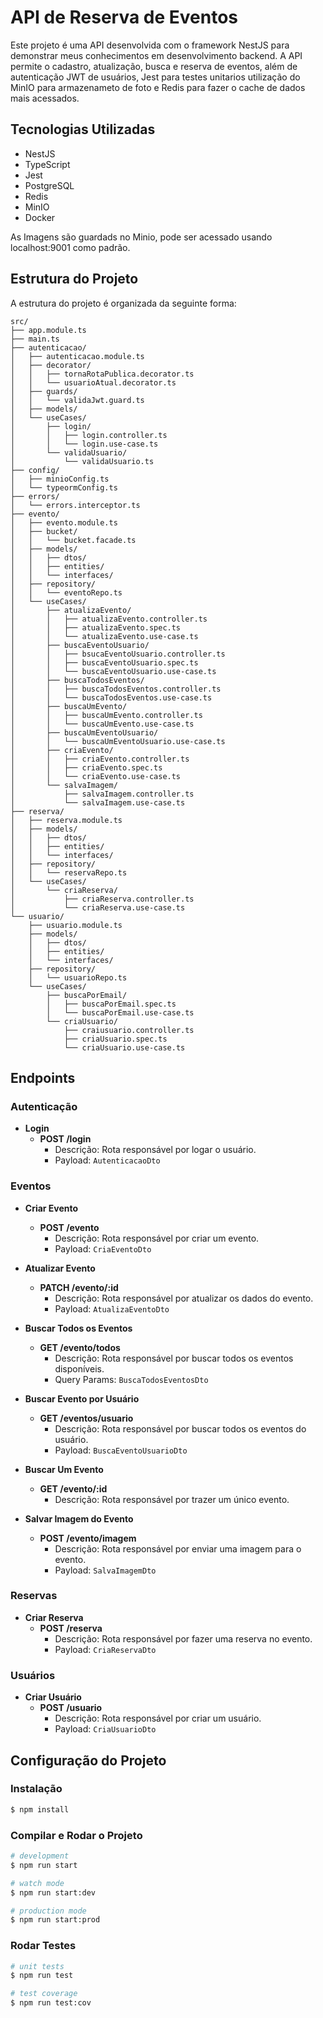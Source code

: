 # API de Reserva de Eventos

Este projeto é uma API desenvolvida com o framework NestJS para demonstrar meus conhecimentos em desenvolvimento backend. A API permite o cadastro, atualização, busca e reserva de eventos, além de autenticação JWT de usuários, Jest para testes unitarios utilização do MinIO para armazenameto de foto e Redis para fazer o cache de dados mais acessados.

## Tecnologias Utilizadas

- NestJS
- TypeScript
- Jest
- PostgreSQL
- Redis
- MinIO
- Docker

As Imagens são guardads no Minio, pode ser acessado usando localhost:9001 como padrão.
## Estrutura do Projeto

A estrutura do projeto é organizada da seguinte forma:

```
src/
├── app.module.ts
├── main.ts
├── autenticacao/
│   ├── autenticacao.module.ts
│   ├── decorator/
│   │   ├── tornaRotaPublica.decorator.ts
│   │   └── usuarioAtual.decorator.ts
│   ├── guards/
│   │   └── validaJwt.guard.ts
│   ├── models/
│   └── useCases/
│       ├── login/
│       │   ├── login.controller.ts
│       │   └── login.use-case.ts
│       └── validaUsuario/
│           └── validaUsuario.ts
├── config/
│   ├── minioConfig.ts
│   └── typeormConfig.ts
├── errors/
│   └── errors.interceptor.ts
├── evento/
│   ├── evento.module.ts
│   ├── bucket/
│   │   └── bucket.facade.ts
│   ├── models/
│   │   ├── dtos/
│   │   ├── entities/
│   │   └── interfaces/
│   ├── repository/
│   │   └── eventoRepo.ts
│   └── useCases/
│       ├── atualizaEvento/
│       │   ├── atualizaEvento.controller.ts
│       │   ├── atualizaEvento.spec.ts
│       │   └── atualizaEvento.use-case.ts
│       ├── buscaEventoUsuario/
│       │   ├── bsucaEventoUsuario.controller.ts
│       │   ├── buscaEventoUsuario.spec.ts
│       │   └── buscaEventoUsuario.use-case.ts
│       ├── buscaTodosEventos/
│       │   ├── buscaTodosEventos.controller.ts
│       │   └── buscaTodosEventos.use-case.ts
│       ├── buscaUmEvento/
│       │   ├── buscaUmEvento.controller.ts
│       │   └── buscaUmEvento.use-case.ts
│       ├── buscaUmEventoUsuario/
│       │   └── buscaUmEventoUsuario.use-case.ts
│       ├── criaEvento/
│       │   ├── criaEvento.controller.ts
│       │   ├── criaEvento.spec.ts
│       │   └── criaEvento.use-case.ts
│       └── salvaImagem/
│           ├── salvaImagem.controller.ts
│           └── salvaImagem.use-case.ts
├── reserva/
│   ├── reserva.module.ts
│   ├── models/
│   │   ├── dtos/
│   │   ├── entities/
│   │   └── interfaces/
│   ├── repository/
│   │   └── reservaRepo.ts
│   └── useCases/
│       └── criaReserva/
│           ├── criaReserva.controller.ts
│           └── criaReserva.use-case.ts
└── usuario/
    ├── usuario.module.ts
    ├── models/
    │   ├── dtos/
    │   ├── entities/
    │   └── interfaces/
    ├── repository/
    │   └── usuarioRepo.ts
    └── useCases/
        ├── buscaPorEmail/
        │   ├── buscaPorEmail.spec.ts
        │   └── buscaPorEmail.use-case.ts
        └── criaUsuario/
            ├── craiusuario.controller.ts
            ├── criaUsuario.spec.ts
            └── criaUsuario.use-case.ts
```

## Endpoints

### Autenticação

- **Login**
  - **POST /login**
    - Descrição: Rota responsável por logar o usuário.
    - Payload: `AutenticacaoDto`

### Eventos

- **Criar Evento**

  - **POST /evento**
    - Descrição: Rota responsável por criar um evento.
    - Payload: `CriaEventoDto`

- **Atualizar Evento**

  - **PATCH /evento/:id**
    - Descrição: Rota responsável por atualizar os dados do evento.
    - Payload: `AtualizaEventoDto`

- **Buscar Todos os Eventos**

  - **GET /evento/todos**
    - Descrição: Rota responsável por buscar todos os eventos disponíveis.
    - Query Params: `BuscaTodosEventosDto`

- **Buscar Evento por Usuário**

  - **GET /eventos/usuario**
    - Descrição: Rota responsável por buscar todos os eventos do usuário.
    - Payload: `BuscaEventoUsuarioDto`

- **Buscar Um Evento**

  - **GET /evento/:id**
    - Descrição: Rota responsável por trazer um único evento.

- **Salvar Imagem do Evento**
  - **POST /evento/imagem**
    - Descrição: Rota responsável por enviar uma imagem para o evento.
    - Payload: `SalvaImagemDto`

### Reservas

- **Criar Reserva**
  - **POST /reserva**
    - Descrição: Rota responsável por fazer uma reserva no evento.
    - Payload: `CriaReservaDto`

### Usuários

- **Criar Usuário**
  - **POST /usuario**
    - Descrição: Rota responsável por criar um usuário.
    - Payload: `CriaUsuarioDto`

## Configuração do Projeto

### Instalação

```bash
$ npm install
```

### Compilar e Rodar o Projeto

```bash
# development
$ npm run start

# watch mode
$ npm run start:dev

# production mode
$ npm run start:prod
```

### Rodar Testes

```bash
# unit tests
$ npm run test

# test coverage
$ npm run test:cov
```
